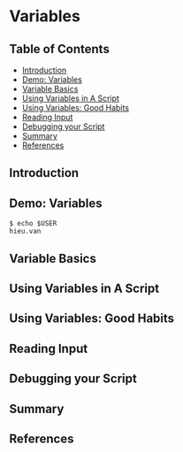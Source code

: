 # Variables

## Table of Contents

<!-- START doctoc generated TOC please keep comment here to allow auto update -->
<!-- DON'T EDIT THIS SECTION, INSTEAD RE-RUN doctoc TO UPDATE -->

- [Introduction](#introduction)
- [Demo: Variables](#demo-variables)
- [Variable Basics](#variable-basics)
- [Using Variables in A Script](#using-variables-in-a-script)
- [Using Variables: Good Habits](#using-variables-good-habits)
- [Reading Input](#reading-input)
- [Debugging your Script](#debugging-your-script)
- [Summary](#summary)
- [References](#references)

<!-- END doctoc generated TOC please keep comment here to allow auto update -->

## Introduction

## Demo: Variables

```shell script
$ echo $USER
hieu.van
```

## Variable Basics

## Using Variables in A Script

## Using Variables: Good Habits

## Reading Input

## Debugging your Script

## Summary

## References
